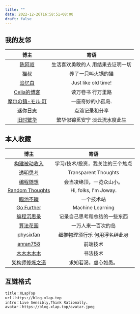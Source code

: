 ```yaml
---
title: ""
date: 2022-12-26T16:58:51+08:00
draft: false
---
```

## 我的友邻

|                    博主                    |               寄语               |
| :----------------------------------------: | :-------------------------------: |
|      [陈阿叔](https://www.rickychen.top)      | 生活喜欢勇敢的人 用结果去证明一切 |
|           [猫叔](https://maoshu.me)           |        养了一只叫火锅的猫        |
|       [追忆白](http://www.zhuiyibai.cn)       |        Just like old time!        |
| [Celia的博客](https://blog.becomingcelia.com) |         读万卷书 行万里路         |
| [摩尔の镇-モル·町](https://www.mole9630.top) |         一座奇妙的小孤岛.         |
|       [迷你日志](https://minirizhi.com)       |          点滴记录和分享          |
|      [旧时繁华](https://blog.rain888.cn)      |   繁华似锦觅安宁 淡云流水度此生   |

## 本人收藏

|                   博主                   |               寄语               |
| :---------------------------------------: | :------------------------------: |
|     [构建被动收入](https://www.bmpi.dev)     | 学习/技术/投资，我关注的三个焦点 |
| [透明思考](http://gigix.thoughtworkers.org) |       Transparent Thoughts       |
|     [编程随想](https://jiajunhuang.com)     |     会当凌绝顶，一览众山小。     |
|   [Random Thoughts](https://blog.joway.io)   |      Hi, folks, I'm Joway.      |
|        [臨池不輟](https://keelii.com)        |            一个技术站            |
| [Go Further](https://charlesliuyx.github.io) |         Machine Learning         |
|     [编程沉思录](https://www.cyhone.com)     |   记录自己思考和总结的一些东西   |
|       [算法花园](https://xiang578.com)       |        一万人来一百次的岛        |
|    [physixfan](https://www.physixfan.com)    |  细推物理须行乐 何用浮名绊此身  |
| [anran758](https://anran758.github.io/blog) |             前端技术             |
|      [木木木木木](https://immmmm.com/)      |             书法技术             |
|  [架构师修炼之道](https://tianmingxing.com)  |       求知若渴，虚心如愚。       |

## 互链格式

```txt
title：XLapTop
url：https://blog.xlap.top
intro：Live Sensibly,Think Rationally.
avatar：https://blog.xlap.top/avatar.jpeg
```